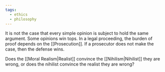 ```yaml
---
tags:
  - ethics
  - philosophy
---
```

It is not the case that every simple opinion is subject to hold the same argument. Some opinions win tops.
In a legal proceeding, the burden of proof depends on the [[Prosecution]].
If a prosecutor does not make the case, then the defense wins.

Does the [[Moral Realism|Realist]] convince the [[Nihilism|Nihilist]] they are wrong, or does the nihilist convince the realist they are wrong?